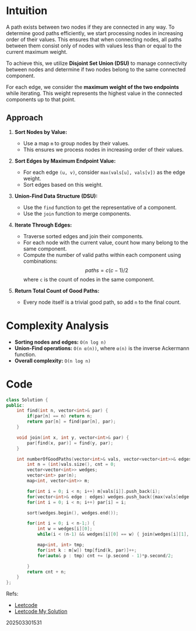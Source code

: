 # Intuition
A path exists between two nodes if they are connected in any way. To determine good paths efficiently, we start processing nodes in increasing order of their values. This ensures that when connecting nodes, all paths between them consist only of nodes with values less than or equal to the current maximum weight.

To achieve this, we utilize **Disjoint Set Union (DSU)** to manage connectivity between nodes and determine if two nodes belong to the same connected component.

For each edge, we consider the **maximum weight of the two endpoints** while iterating. This weight represents the highest value in the connected components up to that point.

## Approach
1. **Sort Nodes by Value:**
   - Use a map `m` to group nodes by their values.
   - This ensures we process nodes in increasing order of their values.

2. **Sort Edges by Maximum Endpoint Value:**
   - For each edge `(u, v)`, consider `max(vals[u], vals[v])` as the edge weight.
   - Sort edges based on this weight.

3. **Union-Find Data Structure (DSU):**
   - Use the `find` function to get the representative of a component.
   - Use the `join` function to merge components.

4. **Iterate Through Edges:**
   - Traverse sorted edges and join their components.
   - For each node with the current value, count how many belong to the same component.
   - Compute the number of valid paths within each component using combinations: $$paths = c(c-1)/2 $$
    where `c` is the count of nodes in the same component.

5. **Return Total Count of Good Paths:**
   - Every node itself is a trivial good path, so add `n` to the final count.

# Complexity Analysis
- **Sorting nodes and edges:** `O(n log n)`
- **Union-Find operations:** `O(n α(n))`, where `α(n)` is the inverse Ackermann function.
- **Overall complexity:** `O(n log n)`

# Code
```cpp []
class Solution {
public:
    int find(int n, vector<int>& par) {
        if(par[n] == n) return n;
        return par[n] = find(par[n], par);
    }

    void join(int x, int y, vector<int>& par) {  
        par[find(x, par)] = find(y, par);
    }

    int numberOfGoodPaths(vector<int>& vals, vector<vector<int>>& edges) {
        int n = (int)vals.size(), cnt = 0;
        vector<vector<int>> wedges;
        vector<int> par(n);
        map<int, vector<int>> m;

        for(int i = 0; i < n; i++) m[vals[i]].push_back(i);
        for(vector<int>& edge : edges) wedges.push_back({max(vals[edge[0]], vals[edge[1]]), edge[0], edge[1]});
        for(int i = 0; i < n; i++) par[i] = i;

        sort(wedges.begin(), wedges.end());

        for(int i = 0; i < n-1;) {
            int w = wedges[i][0];
            while(i < (n-1) && wedges[i][0] == w) { join(wedges[i][1], wedges[i][2], par); i++; }

            map<int, int> tmp;
            for(int k : m[w]) tmp[find(k, par)]++;
            for(auto& p : tmp) cnt += (p.second - 1)*p.second/2;

        }
        return cnt + n;
    }
};
```

Refs: 
- [Leetcode](https://leetcode.com/problems/number-of-good-paths/)
- [Leetcode My Solution](https://leetcode.com/problems/number-of-good-paths/solutions/6595885/intuitive-approach-with-in-depth-explana-0lv0)


202503301531
